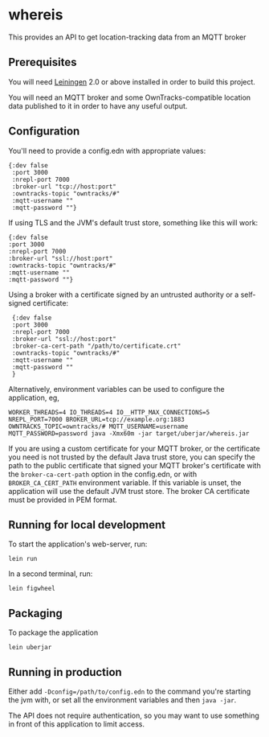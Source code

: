 # whereis

This provides an API to get location-tracking data from an MQTT broker

## Prerequisites

You will need [Leiningen][1] 2.0 or above installed in order to build this project.

You will need an MQTT broker and some OwnTracks-compatible location data published to it in order to have any useful output. 

[1]: https://github.com/technomancy/leiningen

## Configuration

You'll need to provide a config.edn with appropriate values:

```
{:dev false
 :port 3000
 :nrepl-port 7000
 :broker-url "tcp://host:port"
 :owntracks-topic "owntracks/#"
 :mqtt-username ""
 :mqtt-password ""}
```
 
 If using TLS and the JVM's default trust store, something like this will work:
 ```
 {:dev false
 :port 3000
 :nrepl-port 7000
 :broker-url "ssl://host:port"
 :owntracks-topic "owntracks/#"
 :mqtt-username ""
 :mqtt-password ""}
```
 
 Using a broker with a certificate signed by an untrusted authority or a self-signed certificate:
 ```
  {:dev false
  :port 3000
  :nrepl-port 7000
  :broker-url "ssl://host:port"
  :broker-ca-cert-path "/path/to/certificate.crt"
  :owntracks-topic "owntracks/#"
  :mqtt-username ""
  :mqtt-password ""
  }
```

Alternatively, environment variables can be used to configure the application, eg,
```
WORKER_THREADS=4 IO_THREADS=4 IO__HTTP_MAX_CONNECTIONS=5 NREPL_PORT=7000 BROKER_URL=tcp://example.org:1883 OWNTRACKS_TOPIC=owntracks/# MQTT_USERNAME=username MQTT_PASSWORD=password java -Xmx60m -jar target/uberjar/whereis.jar
```

If you are using a custom certificate for your MQTT broker, or the certificate you need is not trusted by the default Java trust store, you can specify the path to the public certificate that signed your MQTT broker's certificate with the `broker-ca-cert-path` option in the config.edn, or with `BROKER_CA_CERT_PATH` environment variable. 
If this variable is unset, the application will use the default JVM trust store.
The broker CA certificate must be provided in PEM format.


## Running for local development

To start the application's web-server, run:

    lein run

In a second terminal, run:

    lein figwheel

## Packaging
To package the application

    lein uberjar
    
 ## Running in production
 Either add `-Dconfig=/path/to/config.edn` to the command you're starting the jvm with, or set all the environment variables and then `java -jar`.
 
 The API does not require authentication, so you may want to use something in front of this application to limit access.